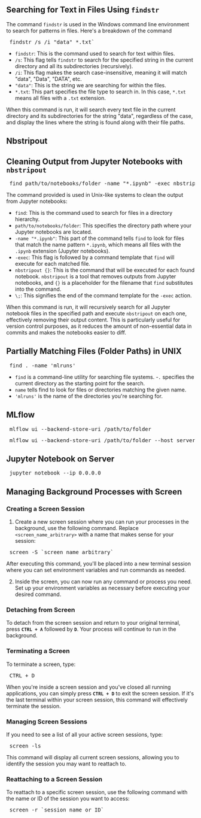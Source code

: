 ##  Searching for Text in Files Using `findstr`

The command `findstr` is used in the Windows command line environment to search for patterns in files. Here's a breakdown of the command

<pre> findstr /s /i "data" *.txt` </pre>

- `findstr`: This is the command used to search for text within files.  
- `/s`: This flag tells `findstr` to search for the specified string in the current directory and all its subdirectories (recursively).  
- `/i`: This flag makes the search case-insensitive, meaning it will match "data", "Data", "DATA", etc.
- `"data"`: This is the string we are searching for within the files.
- `*.txt`: This part specifies the file type to search in. In this case, `*.txt` means all files with a `.txt` extension.

When this command is run, it will search every text file in the current directory and its subdirectories for the string "data", regardless of the case, and display the lines where the string is found along with their file paths. 

## Nbstripout

## Cleaning Output from Jupyter Notebooks with `nbstripout`

<pre> find path/to/notebooks/folder -name "*.ipynb" -exec nbstripout {} \; </pre>

The command provided is used in Unix-like systems to clean the output from Jupyter notebooks:

- `find`: This is the command used to search for files in a directory hierarchy.
- `path/to/notebooks/folder`: This specifies the directory path where your Jupyter notebooks are located.
- `-name "*.ipynb"`: This part of the command tells `find` to look for files that match the name pattern `*.ipynb`, which means all files with the `.ipynb` extension (Jupyter notebooks).
- `-exec`: This flag is followed by a command template that `find` will execute for each matched file.
- `nbstripout {}`: This is the command that will be executed for each found notebook. `nbstripout` is a tool that removes outputs from Jupyter notebooks, and `{}` is a placeholder for the filename that `find` substitutes into the command.
- `\;`: This signifies the end of the command template for the `-exec` action.

When this command is run, it will recursively search for all Jupyter notebook files in the specified path and execute `nbstripout` on each one, effectively removing their output content. This is particularly useful for version control purposes, as it reduces the amount of non-essential data in commits and makes the notebooks easier to diff.

## Partially Matching Files (Folder Paths) in UNIX

<pre> find . -name 'mlruns' </pre>

- `find` is a command-line utility for searching file systems.
-`.` specifies the current directory as the starting point for the search.
- `name` tells find to look for files or directories matching the given name.
- `'mlruns'` is the name of the directories you're searching for.


## MLflow

<pre> mlflow ui --backend-store-uri /path/to/folder </pre>

<pre> mlflow ui --backend-store-uri /path/to/folder --host server name --port number </pre> 

## Jupyter Notebook on Server

<pre> jupyter notebook --ip 0.0.0.0 </pre> 


## Managing Background Processes with Screen

### Creating a Screen Session

1. Create a new screen session where you can run your processes in the background, use the following command. Replace `<screen_name_arbitrary>` with a name that makes sense for your session:

<pre> screen -S `screen_name_arbitrary` </pre> 

After executing this command, you'll be placed into a new terminal session where you can set environment variables and run commands as needed.

2. Inside the screen, you can now run any command or process you need. Set up your environment variables as necessary before executing your desired command.

### Detaching from Screen

To detach from the screen session and return to your original terminal, press **`CTRL + A`** followed by **`D`**. Your process will continue to run in the background.

### Terminating a Screen

To terminate a screen, type:

<pre> CTRL + D </pre>

When you're inside a screen session and you've closed all running applications, you can simply press **`CTRL + D`** to exit the screen session. If it's the last terminal within your screen session, this command will effectively terminate the session.

### Managing Screen Sessions

If you need to see a list of all your active screen sessions, type:

<pre> screen -ls </pre>

This command will display all current screen sessions, allowing you to identify the session you may want to reattach to.

### Reattaching to a Screen Session

To reattach to a specific screen session, use the following command with the name or ID of the session you want to access:

<pre> screen -r `session_name_or_ID` </pre> 

